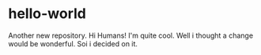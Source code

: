 # hello-world
Another new repository.
Hi Humans!
I'm quite cool.
Well i thought a change would be wonderful.
Soi i decided on it.
